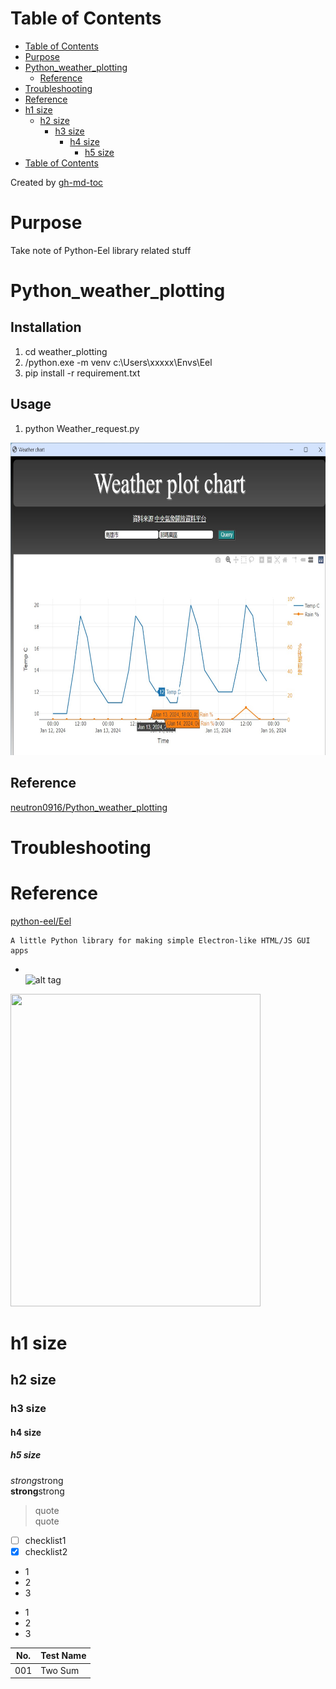 Table of Contents
=================

   * [Table of Contents](#table-of-contents)
   * [Purpose](#purpose)
   * [Python_weather_plotting](#python_weather_plotting)
      * [Reference](#reference)
   * [Troubleshooting](#troubleshooting)
   * [Reference](#reference-1)
   * [h1 size](#h1-size)
      * [h2 size](#h2-size)
         * [h3 size](#h3-size)
            * [h4 size](#h4-size)
               * [h5 size](#h5-size)
   * [Table of Contents](#table-of-contents-1)

Created by [gh-md-toc](https://github.com/ekalinin/github-markdown-toc)


# Purpose
Take note of Python-Eel library related stuff

#  Python_weather_plotting

## Installation  
1. cd weather_plotting
1. /python.exe -m venv c:\Users\xxxxx\Envs\Eel
1. pip install -r requirement.txt

## Usage  
1. python Weather_request.py

<img src="images/weather_plotting.jpg" width="700" height="500">  

## Reference  
[neutron0916/Python_weather_plotting](https://github.com/neutron0916/Python_weather_plotting)  


# Troubleshooting


# Reference
[python-eel/Eel](https://github.com/python-eel/Eel#directory-structure)  
```
A little Python library for making simple Electron-like HTML/JS GUI apps 
```


* []()  
![alt tag]()
<img src="" width="400" height="500">  

# h1 size

## h2 size

### h3 size

#### h4 size

##### h5 size

*strong*strong  
**strong**strong  

> quote  
> quote

- [ ] checklist1
- [x] checklist2

* 1
* 2
* 3

- 1
- 2
- 3

No. | Test Name 
------------------------------------ | --------------------------------------------- | 
001 | Two Sum



